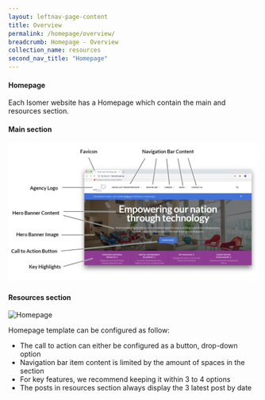 ```yaml
---
layout: leftnav-page-content
title: Overview
permalink: /homepage/overview/
breadcrumb: Homepage - Overview
collection_name: resources
second_nav_title: "Homepage"
---
```

#### **Homepage**
Each Isomer website has a Homepage which contain the main and resources section.

#### Main section
![Homepage](/images/resources/homepage.PNG)

#### Resources section
![Homepage](/images/resources/homepage-resource-section.PNG)

Homepage template can be configured as follow:
- The call to action can either be configured as a button, drop-down option
- Navigation bar item content is limited by the amount of spaces in the section
- For key features, we recommend keeping it within 3 to 4 options
- The posts in resources section always display the 3 latest post by date
